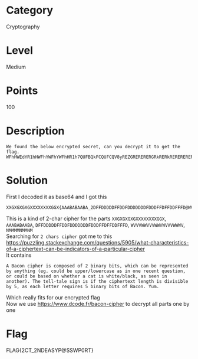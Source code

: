 # Category
Cryptography
# Level
Medium
# Points
100
# Description
```
We found the below encrypted secret, can you decrypt it to get the flag. 
WFhHWEdYR1hHWFhYWFhYWFhHR1h7QUFBQkFCQUFCQV8yREZGRERERERGRkRERkRERERERERGRERERkZERkZEREZGRkRAV1ZWVldXVlZWV1dWV1ZWVldXV1YwTk1NTU1OTU1OTX0=
```
# Solution
First I decoded it as base64 and I got this</br>
```
XXGXGXGXGXXXXXXXXGGX{AAABABAABA_2DFFDDDDDFFDDFDDDDDDDFDDDFFDFFDDFFFD@WVVVWWVVVWWVWVVVWWWV0NMMMMNMMNM}
```
This is a kind of 2-char cipher for the parts `XXGXGXGXGXXXXXXXXGGX`, `AAABABAABA`, `DFFDDDDDFFDDFDDDDDDDFDDDFFDFFDDFFFD`, `WVVVWWVVVWWVWVVVWWWV`, `NMMMMNMMNM`</br>
Searching for `2 chars cipher` got me to this https://puzzling.stackexchange.com/questions/5905/what-characteristics-of-a-ciphertext-can-be-indicators-of-a-particular-cipher</br>
It contains</br>
```
A Bacon cipher is composed of 2 binary bits, which can be represented by anything (eg. could be upper/lowercase as in one recent question, or could be based on whether a cat is white/black, as seen in another). The tell-tale sign is if the ciphertext length is divisible by 5, as each letter requires 5 binary bits of Bacon. Yum.
```
Which really fits for our encrypted flag</br>
Now we use https://www.dcode.fr/bacon-cipher to decrypt all parts one by one</br>
# Flag
FLAG{2CT_2NDEASYP@SSWP0RT}
